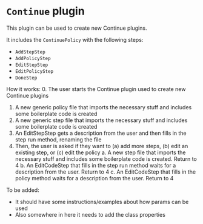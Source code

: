 # `Continue` plugin

This plugin can be used to create new Continue plugins.

It includes the `ContinuePolicy` with the following steps:
- `AddStepStep`
- `AddPolicyStep`
- `EditStepStep`
- `EditPolicyStep`
- `DoneStep`

How it works:
0. The user starts the Continue plugin used to create new Continue plugins
1. A new generic policy file that imports the necessary stuff and includes some boilerplate code is created
2. A new generic step file that imports the necessary stuff and includes some boilerplate code is created
3. An EditStepStep gets a description from the user and then fills in the step run method, renaming the file
4. Then, the user is asked if they want to (a) add more steps, (b) edit an existing step, or (c) edit the policy
a. A new step file that imports the necessary stuff and includes some boilerplate code is created. Return to 4
b. An EditCodeStep that fills in the step run method waits for a description from the user. Return to 4
c. An EditCodeStep that fills in the policy method waits for a description from the user. Return to 4

To be added:
- It should have some instructions/examples about how params can be used
- Also somewhere in here it needs to add the class properties